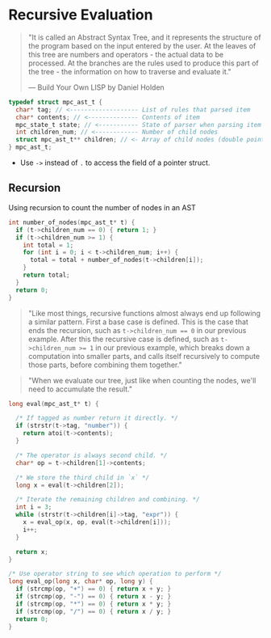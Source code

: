 # Recursive Evaluation

> "It is called an Abstract Syntax Tree, and it represents the structure of the
> program based on the input entered by the user. At the leaves of this tree are
> numbers and operators - the actual data to be processed. At the branches are 
> the rules used to produce this part of the tree - the information on how to
> traverse and evaluate it."
>
> — Build Your Own LISP by Daniel Holden

```c
typedef struct mpc_ast_t {
  char* tag; // <------------------- List of rules that parsed item
  char* contents; // <-------------- Contents of item
  mpc_state_t state; // <----------- State of parser when parsing item
  int children_num; // <------------ Number of child nodes
  struct mpc_ast_t** children; // <- Array of child nodes (double pointer type)
} mpc_ast_t;
```

- Use `->` instead of `.` to access the field of a pointer struct.

## Recursion

Using recursion to count the number of nodes in an AST

```c
int number_of_nodes(mpc_ast_t* t) {
  if (t->children_num == 0) { return 1; }
  if (t->children_num >= 1) {
    int total = 1;
    for (int i = 0; i < t->children_num; i++) {
      total = total + number_of_nodes(t->children[i]);
    }
    return total;
  }
  return 0;
}
```

> "Like most things, recursive functions almost always end up following a similar
> pattern. First a base case is defined. This is the case that ends the recursion,
> such as `t->children_num == 0` in our previous example. After this the recursive
> case is defined, such as `t->children_num >= 1` in our previous example, which 
> breaks down a computation into smaller parts, and calls itself recursively to
> compute those parts, before combining them together."

> "When we evaluate our tree, just like when counting the nodes, we'll need to 
> accumulate the result."

```c
long eval(mpc_ast_t* t) {

  /* If tagged as number return it directly. */
  if (strstr(t->tag, "number")) {
    return atoi(t->contents);
  }

  /* The operator is always second child. */
  char* op = t->children[1]->contents;

  /* We store the third child in `x` */
  long x = eval(t->children[2]);

  /* Iterate the remaining children and combining. */
  int i = 3;
  while (strstr(t->children[i]->tag, "expr")) {
    x = eval_op(x, op, eval(t->children[i]));
    i++;
  }

  return x;
}
```

```c
/* Use operator string to see which operation to perform */
long eval_op(long x, char* op, long y) {
  if (strcmp(op, "+") == 0) { return x + y; }
  if (strcmp(op, "-") == 0) { return x - y; }
  if (strcmp(op, "*") == 0) { return x * y; }
  if (strcmp(op, "/") == 0) { return x / y; }
  return 0;
}
```
